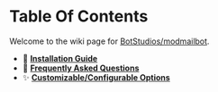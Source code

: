 # Table Of Contents
Welcome to the wiki page for [BotStudios/modmailbot](https://github.com/BotStudios/modmailbot).

- 🔰 [**Installation Guide**](./installation)
- 💬 [**Frequently Asked Questions**](./faq)
- ✨ [**Customizable/Configurable Options**](./more-options)
